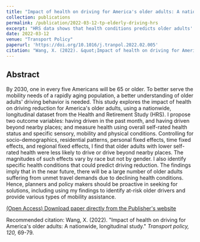 ```yaml
---
title: "Impact of health on driving for America's older adults: A nationwide, longitudinal study"
collection: publications
permalink: /publication/2022-03-12-tp-elderly-driving-hrs
excerpt: "HRS data shows that health conditions predicts older adults' mobility reductions"
date: 2022-03-12
venue: "Transport Policy"
paperurl: 'https://doi.org/10.1016/j.tranpol.2022.02.005'
citation: "Wang, X. (2022). &quot;Impact of health on driving for America's older adults: A nationwide, longitudinal study.&quot; <i>Transport policy, 120,</i> 69-79."
---
```


## Abstract
By 2030, one in every five Americans will be 65 or older. To better serve the mobility needs of a rapidly aging population, a better understanding of older adults' driving behavior is needed. This study explores the impact of health on driving reduction for America's older adults, using a nationwide, longitudinal dataset from the Health and Retirement Study (HRS). I propose two outcome variables: having driven in the past month, and having driven beyond nearby places; and measure health using overall self-rated health status and specific sensory, mobility and physical conditions. Controlling for socio-demographics, residential patterns, personal fixed effects, time fixed effects, and regional fixed effects, I find that older adults with lower self-rated health were less likely to drive or drive beyond nearby places. The magnitudes of such effects vary by race but not by gender. I also identify specific health conditions that could predict driving reduction. The findings imply that in the near future, there will be a large number of older adults suffering from unmet travel demands due to declining health conditions. Hence, planners and policy makers should be proactive in seeking for solutions, including using my findings to identify at-risk older drivers and provide various types of mobility assistance.

[(Open Access) Download paper directly from the Publisher's website](https://doi.org/10.1016/j.tranpol.2022.02.005)

Recommended citation: Wang, X. (2022). &quot;Impact of health on driving for America's older adults: A nationwide, longitudinal study.&quot; <i>Transport policy, 120,</i> 69-79.
